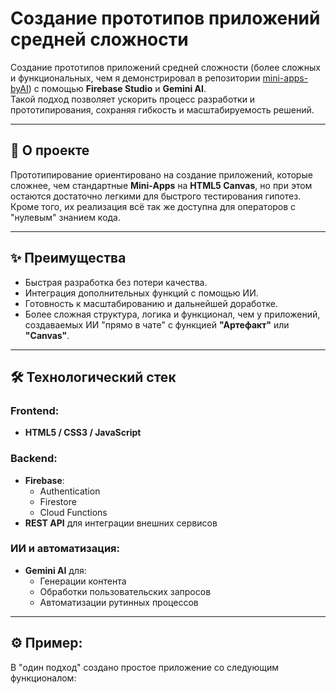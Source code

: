 # Создание прототипов приложений средней сложности

Создание прототипов приложений средней сложности (более сложных и функциональных, чем я демонстрировал в репозитории [mini-apps-byAI](https://github.com/vakitzashi/mini-apps-byAI)) с помощью **Firebase Studio** и **Gemini AI**.  
Такой подход позволяет ускорить процесс разработки и прототипирования, сохраняя гибкость и масштабируемость решений.

---

## 📱 О проекте

Прототипирование ориентировано на создание приложений, которые сложнее, чем стандартные **Mini-Apps** на **HTML5 Canvas**, но при этом остаются достаточно легкими для быстрого тестирования гипотез. Кроме того, их реализация всё так же доступна для операторов с "нулевым" знанием кода.

---

## ✨ Преимущества

- Быстрая разработка без потери качества.
- Интеграция дополнительных функций с помощью ИИ.
- Готовность к масштабированию и дальнейшей доработке.
- Более сложная структура, логика и функционал, чем у приложений, создаваемых ИИ "прямо в чате" с функцией **"Артефакт"** или **"Canvas"**.

---

## 🛠️ Технологический стек

### Frontend:
- **HTML5 / CSS3 / JavaScript**

### Backend:
- **Firebase**:
  - Authentication
  - Firestore
  - Cloud Functions
- **REST API** для интеграции внешних сервисов

### ИИ и автоматизация:
- **Gemini AI** для:
  - Генерации контента
  - Обработки пользовательских запросов
  - Автоматизации рутинных процессов

---

## ⚙️ Пример:

В "один подход" создано простое приложение со следующим функционалом:
